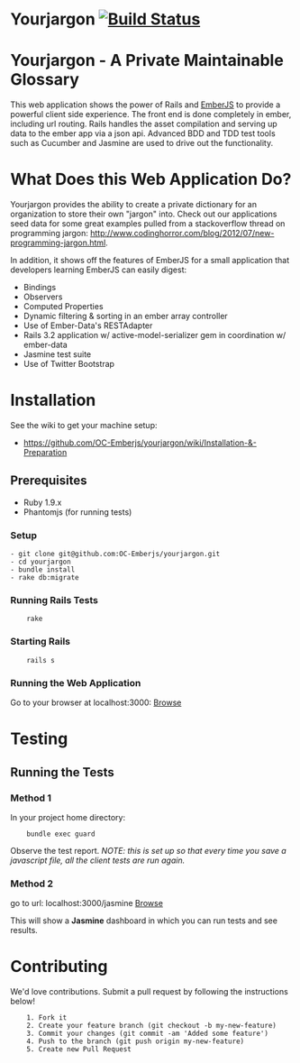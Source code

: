 # Yourjargon [![Build Status](https://secure.travis-ci.org/oc-emberjs/yourjargon.png?branch=develop)](http://travis-ci.org/oc-emberjs/yourjargon)

# Yourjargon - A Private Maintainable Glossary

This web application shows the power of Rails and [EmberJS](http://emberjs.com) to provide a powerful client side experience.  The front end is done completely in ember, including url routing.  Rails handles the asset compilation and serving up data to the ember app via a json api.  Advanced BDD and TDD test tools such as Cucumber and Jasmine are used to drive out the functionality.

# What Does this Web Application Do?

Yourjargon provides the ability to create a private dictionary for an organization to store their own "jargon" into.  Check out our applications seed data for some great examples pulled from a stackoverflow thread on programming jargon:  http://www.codinghorror.com/blog/2012/07/new-programming-jargon.html.
	
In addition, it shows off the features of EmberJS for a small application that developers learning EmberJS can easily digest:

 * Bindings
 * Observers
 * Computed Properties
 * Dynamic filtering & sorting in an ember array controller
 * Use of Ember-Data's RESTAdapter
 * Rails 3.2 application w/ active-model-serializer gem in coordination w/ ember-data
 * Jasmine test suite
 * Use of Twitter Bootstrap

# Installation

See the wiki to get your machine setup:

 * https://github.com/OC-Emberjs/yourjargon/wiki/Installation-&-Preparation

## Prerequisites

 * Ruby 1.9.x
 * Phantomjs (for running tests)

### Setup

	- git clone git@github.com:OC-Emberjs/yourjargon.git
	- cd yourjargon
	- bundle install
	- rake db:migrate

### Running Rails Tests

		rake

### Starting Rails

		rails s

### Running the Web Application

Go to your browser at localhost:3000:
[Browse](http://localhost:3000/)

# Testing

## Running the Tests

### Method 1

In your project home directory:

		bundle exec guard

Observe the test report. *NOTE: this is set up so that every time you save a javascript file,
all the client tests are run again.*

### Method 2

go to url: localhost:3000/jasmine
[Browse](http://localhost:3000/jasmine)

This will show a **Jasmine** dashboard in which you can run tests and see results.

# Contributing

We'd love contributions.  Submit a pull request by following the instructions below!

		1. Fork it
		2. Create your feature branch (git checkout -b my-new-feature)
		3. Commit your changes (git commit -am 'Added some feature')
		4. Push to the branch (git push origin my-new-feature)
		5. Create new Pull Request

